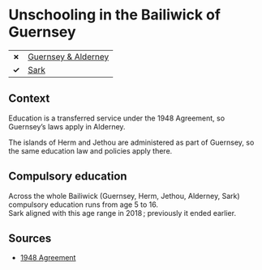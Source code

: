 # Unschooling in the Bailiwick of Guernsey

|       |                                                 |
| ----- | ----------------------------------------------- |
| **✗** | [Guernsey & Alderney](Guernsey-and-Alderney.md) |
| **✓** | [Sark](Sark.md)                                 |

## Context

Education is a transferred service under the 1948 Agreement, so Guernsey’s laws apply in Alderney.

The islands of Herm and Jethou are administered as part of Guernsey, so the same education law and policies apply there.

## Compulsory education

Across the whole Bailiwick (Guernsey, Herm, Jethou, Alderney, Sark) compulsory education runs from age 5 to 16.  
Sark aligned with this age range in 2018 ; previously it ended earlier.

## Sources

- [1948 Agreement](https://alderney.gov.gg/CHttpHandler.ashx?id=131846&p=0)
